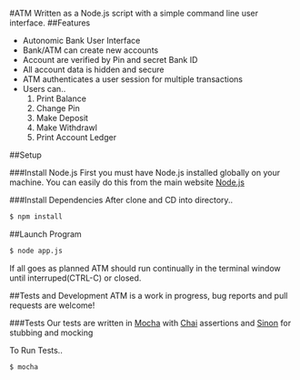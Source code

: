 #ATM
 Written as a Node.js script with a simple command line user interface.
##Features
  - Autonomic Bank User Interface
  - Bank/ATM can create new accounts
  - Account are verified by Pin and secret Bank ID
  - All account data is hidden and secure
  - ATM authenticates a user session for multiple transactions
  - Users can..
    1. Print Balance
    2. Change Pin
    3. Make Deposit
    4. Make Withdrawl
    5. Print Account Ledger

##Setup

###Install Node.js
  First you must have Node.js installed globally on your machine.
  You can easily do this from the main website [Node.js](http://nodejs.org)

###Install Dependencies
  After clone and CD into directory..

  ```bash
  $ npm install
  ```
##Launch Program
  ```bash
  $ node app.js
  ```
  If all goes as planned ATM should run continually in the terminal window until interruped(CTRL-C) or closed.

##Tests and Development
  ATM is a work in progress, bug reports and pull requests are welcome!

###Tests
  Our tests are written in [Mocha](http://mochajs.org/) with [Chai](http://chaijs.com) assertions and [Sinon](http://sinonjs.org) for stubbing and mocking

  To Run Tests..
  ```bash
  $ mocha
  ```
